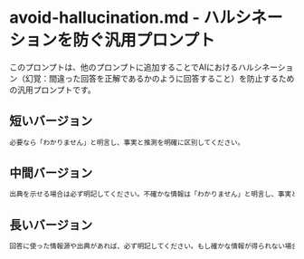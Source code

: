 # avoid-hallucination.md - ハルシネーションを防ぐ汎用プロンプト

このプロンプトは、他のプロンプトに追加することでAIにおけるハルシネーション（幻覚：間違った回答を正解であるかのように回答すること）を防止するための汎用プロンプトです。

## 短いバージョン

```markdown
必要なら「わかりません」と明言し、事実と推測を明確に区別してください。
```

## 中間バージョン

```markdown
出典を示せる場合は必ず明記してください。不確かな情報は「わかりません」と明言し、事実と推測を分けて記述してください。
```

## 長いバージョン

```markdown
回答に使った情報源や出典があれば、必ず明記してください。もし確かな情報が得られない場合や、自信がない内容については「わかりません」「推測です」と明示してください。事実・引用（出典）・推測（根拠が弱い見当）・推論（論理的な結論）を明確に区別し、誤解を避けるようにしてください。存在しない情報をもっともらしく作り上げる（いわゆるハルシネーション）ことは避けてください。
```
